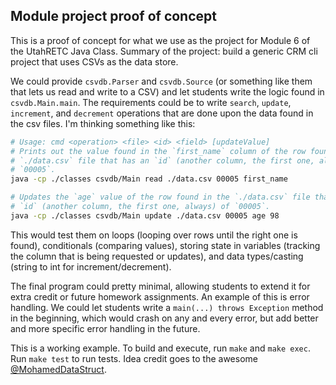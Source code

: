 ## Module project proof of concept

This is a proof of concept for what we use as the project for Module 6 of the
UtahRETC Java Class. Summary of the project: build a generic CRM cli project
that uses CSVs as the data store.

We could provide `csvdb.Parser` and `csvdb.Source` (or something like them that
lets us read and write to a CSV) and let students write the logic found in
`csvdb.Main.main`. The requirements could be to write `search`, `update`,
`increment`, and `decrement` operations that are done upon the data found in
the csv files. I'm thinking something like this:

```bash
# Usage: cmd <operation> <file> <id> <field> [updateValue]
# Prints out the value found in the `first_name` column of the row found in the
# `./data.csv` file that has an `id` (another column, the first one, always) of
# `00005`.
java -cp ./classes csvdb/Main read ./data.csv 00005 first_name

# Updates the `age` value of the row found in the `./data.csv` file that has an
# `id` (another column, the first one, always) of `00005`.
java -cp ./classes csvdb/Main update ./data.csv 00005 age 98
```

This would test them on loops (looping over rows until the right one is found),
conditionals (comparing values), storing state in variables (tracking the
column that is being requested or updates), and data types/casting (string to
int for increment/decrement).

The final program could pretty minimal, allowing students to extend it for
extra credit or future homework assignments. An example of this is error
handling. We could let students write a `main(...) throws Exception` method in
the beginning, which would crash on any and every error, but add better and
more specific error handling in the future.

This is a working example. To build and execute, run `make` and `make exec`.
Run `make test` to run tests. Idea credit goes to the awesome
[@MohamedDataStruct](https://github.com/MohamedDataStruct).
